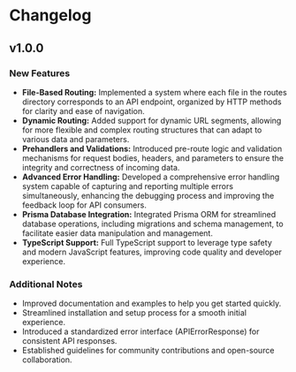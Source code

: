 # Changelog

## v1.0.0

### New Features

-   **File-Based Routing:** Implemented a system where each file in the routes directory corresponds to an API endpoint, organized by HTTP methods for clarity and ease of navigation.
-   **Dynamic Routing:** Added support for dynamic URL segments, allowing for more flexible and complex routing structures that can adapt to various data and parameters.
-   **Prehandlers and Validations:** Introduced pre-route logic and validation mechanisms for request bodies, headers, and parameters to ensure the integrity and correctness of incoming data.
-   **Advanced Error Handling:** Developed a comprehensive error handling system capable of capturing and reporting multiple errors simultaneously, enhancing the debugging process and improving the feedback loop for API consumers.
-   **Prisma Database Integration:** Integrated Prisma ORM for streamlined database operations, including migrations and schema management, to facilitate easier data manipulation and management.
-   **TypeScript Support:** Full TypeScript support to leverage type safety and modern JavaScript features, improving code quality and developer experience.

### Additional Notes

-   Improved documentation and examples to help you get started quickly.
-   Streamlined installation and setup process for a smooth initial experience.
-   Introduced a standardized error interface (APIErrorResponse) for consistent API responses.
-   Established guidelines for community contributions and open-source collaboration.
